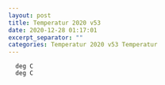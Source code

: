 ```yaml
---
layout: post
title: Temperatur 2020 v53
date: 2020-12-28 01:17:01
excerpt_separator: ""
categories: Temperatur 2020 v53 Temperatur
---
```

```
  deg C
  deg C
```
